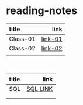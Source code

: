 # reading-notes

| title         |                      link |
| :------------ | ------------------------: |
| Class-01      | [link-01](./reading%20notes/Class-01.md)  |
| Class-02      | [link-02](./reading%20notes/Class-02.md)  |
|               |                           |

<br>

| title         |                              link |
| :------------ | --------------------------------: |
| SQL           | [SQL LINK](./Prep%20Task/Sql.md)  |
|               |                                   |
|               |                                   |
